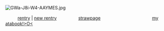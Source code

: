 
 ![GWa-J8i-W4-AAYMES.jpg](https://file.garden/Zu45dkPYuzlvwhxX/Untitled69_20241209213640.png)
    
ㅤㅤㅤ[rentry](https://rentry.co/billfordyurii) | [new rentry](https://rentry.co/chuuyaglazer) ㅤㅤㅤㅤㅤ[strawpage](https://chuuyaglazer.straw.page)ㅤㅤㅤㅤㅤ ㅤㅤ ㅤㅤㅤㅤㅤ[my atabook!>O<](https://uponthetaintedsorrow.atabook.org/)
